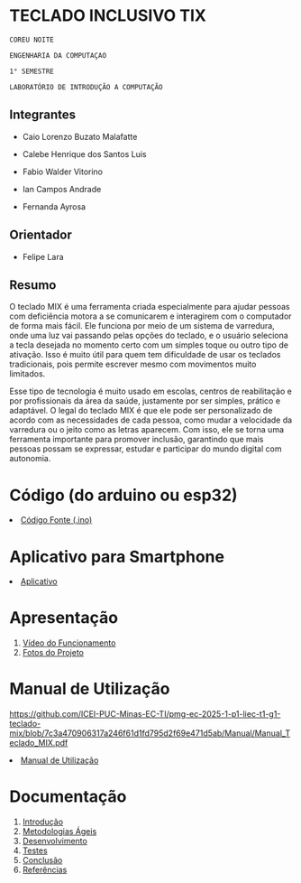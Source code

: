 # TECLADO INCLUSIVO TIX

`COREU NOITE`

`ENGENHARIA DA COMPUTAÇAO `

`1° SEMESTRE `

`LABORATÓRIO DE INTRODUÇÃO A COMPUTAÇÃO`


## Integrantes

* Caio Lorenzo Buzato Malafatte

* Calebe Henrique dos Santos Luis
* Fabio Walder Vitorino
* Ian Campos Andrade 
* Fernanda Ayrosa 

## Orientador

* Felipe Lara 

## Resumo

O teclado MIX é uma ferramenta criada especialmente para ajudar pessoas com deficiência motora a se comunicarem e interagirem com o computador de forma mais fácil. Ele funciona por meio de um sistema de varredura, onde uma luz vai passando pelas opções do teclado, e o usuário seleciona a tecla desejada no momento certo com um simples toque ou outro tipo de ativação. Isso é muito útil para quem tem dificuldade de usar os teclados tradicionais, pois permite escrever mesmo com movimentos muito limitados.

Esse tipo de tecnologia é muito usado em escolas, centros de reabilitação e por profissionais da área da saúde, justamente por ser simples, prático e adaptável. O legal do teclado MIX é que ele pode ser personalizado de acordo com as necessidades de cada pessoa, como mudar a velocidade da varredura ou o jeito como as letras aparecem. Com isso, ele se torna uma ferramenta importante para promover inclusão, garantindo que mais pessoas possam se expressar, estudar e participar do mundo digital com autonomia.


# Código (do arduino ou esp32)

<li><a href="Codigo/README.md"> Código Fonte (.ino)</a></li>

# Aplicativo para Smartphone

<li><a href="App/README.md"> Aplicativo </a></li>

# Apresentação

<ol>
<li><a href="Apresentacao/README.md"> Vídeo do Funcionamento</a></li>
<li><a href="Apresentacao/README.md"> Fotos do Projeto</a></li>
</ol>

# Manual de Utilização
https://github.com/ICEI-PUC-Minas-EC-TI/pmg-ec-2025-1-p1-liec-t1-g1-teclado-mix/blob/7c3a470906317a246f61d1fd795d2f69e471d5ab/Manual/Manual_Teclado_MIX.pdf
<li><a href="Manual/manual de utilização.md"> Manual de Utilização</a></li>


# Documentação

<ol>
<li><a href="Documentacao/01-Introducão.md"> Introdução</a></li>
<li><a href="Documentacao/02-Metodologias Ágeis.md"> Metodologias Ágeis</a></li>
<li><a href="Documentacao/03-Desenvolvimento.md"> Desenvolvimento </a></li>
<li><a href="Documentacao/04-Testes.md"> Testes </a></li>
<li><a href="Documentacao/05-Conclusão.md"> Conclusão </a></li>
<li><a href="Documentacao/06-Referências.md"> Referências </a></li>
</ol>

